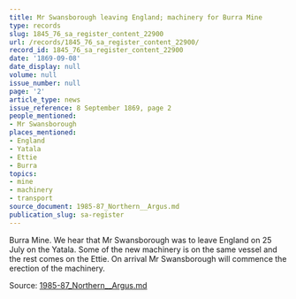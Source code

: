 ```yaml
---
title: Mr Swansborough leaving England; machinery for Burra Mine
type: records
slug: 1845_76_sa_register_content_22900
url: /records/1845_76_sa_register_content_22900/
record_id: 1845_76_sa_register_content_22900
date: '1869-09-08'
date_display: null
volume: null
issue_number: null
page: '2'
article_type: news
issue_reference: 8 September 1869, page 2
people_mentioned:
- Mr Swansborough
places_mentioned:
- England
- Yatala
- Ettie
- Burra
topics:
- mine
- machinery
- transport
source_document: 1985-87_Northern__Argus.md
publication_slug: sa-register
---
```


Burra Mine.  We hear that Mr Swansborough was to leave England on 25 July on the Yatala.  Some of the new machinery is on the same vessel and the rest comes on the Ettie.  On arrival Mr Swansborough will commence the erection of the machinery.

Source: [1985-87_Northern__Argus.md](/downloads/markdown/1985-87_Northern__Argus.md)
